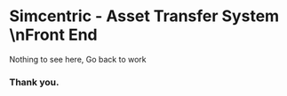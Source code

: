 # Simcentric - Asset Transfer System \nFront End

Nothing to see here, Go back to work

### Thank you.
